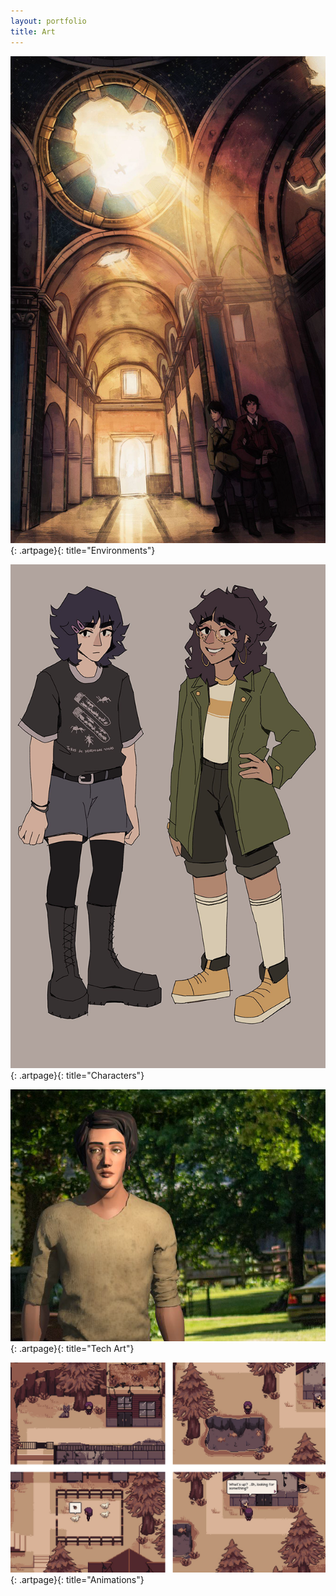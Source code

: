 ```yaml
---
layout: portfolio
title: Art
---
```


[![Environments](images/art/environments/illust_church.png)
](environments.html){: .artpage}{: title="Environments"}

[![Characters](images/art/characters/characters_jasmineoolong.png)
](characters.html){: .artpage}{: title="Characters"}

[![Tech Art](images/art/techart/3d_guyrender2.png)
](techart.html){: .artpage}{: title="Tech Art"}

[![Animations](images/art/pixel/pixel_categg.png)
](animations.html){: .artpage}{: title="Animations"}
